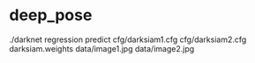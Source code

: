 # deep_pose


./darknet regression predict cfg/darksiam1.cfg cfg/darksiam2.cfg darksiam.weights data/image1.jpg data/image2.jpg
